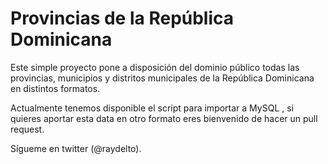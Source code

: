 # Provincias de la República Dominicana

Este simple proyecto pone a disposición del dominio público todas las provincias, municipios y distritos municipales de la República Dominicana en distintos formatos.

Actualmente tenemos disponible el script  para importar a MySQL , si quieres aportar esta data en otro formato eres bienvenido de hacer un pull request.

Sígueme en twitter (@raydelto).  
